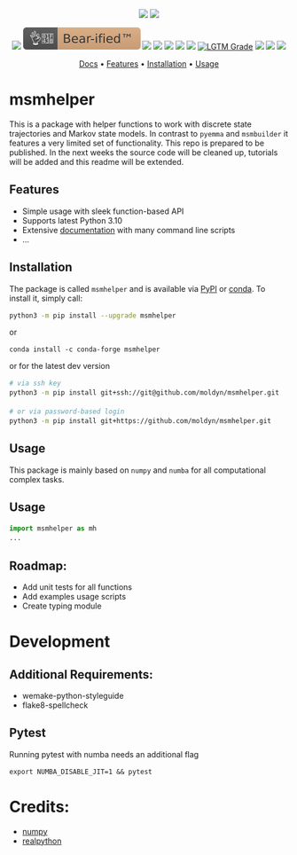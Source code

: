 <div align="center">
  <img class="darkmode" style="width: 400px;" src="https://github.com/moldyn/msmhelper/blob/main/docs/logo_large_dark.svg?raw=true#gh-dark-mode-only" />
  <img class="lightmode" style="width: 400px;" src="https://github.com/moldyn/msmhelper/blob/main/docs/logo_large_light.svg?raw=true#gh-light-mode-only" />

  <p>
    <a href="https://github.com/wemake-services/wemake-python-styleguide" alt="wemake-python-styleguide">
        <img src="https://img.shields.io/badge/style-wemake-000000.svg" /></a>
    <a href="https://beartype.rtfd.io" alt="bear-ified">
        <img src="https://raw.githubusercontent.com/beartype/beartype-assets/main/badge/bear-ified.svg" /></a>
    <a href="https://pypi.org/project/msmhelper" alt="PyPI">
        <img src="https://img.shields.io/pypi/v/msmhelper" /></a>
    <a href="https://anaconda.org/conda-forge/msmhelper" alt="conda version">
	<img src="https://img.shields.io/conda/vn/conda-forge/msmhelper" /></a>
    <a href="https://pepy.tech/project/msmhelper" alt="Downloads">
        <img src="https://pepy.tech/badge/msmhelper" /></a>
    <a href="https://github.com/moldyn/msmhelper/actions/workflows/pytest.yml" alt="GitHub Workflow Status">
        <img src="https://img.shields.io/github/workflow/status/moldyn/msmhelper/Pytest"></a>
    <a href="https://codecov.io/gh/moldyn/msmhelper" alt="Code coverage">
        <img src="https://codecov.io/gh/moldyn/msmhelper/branch/main/graph/badge.svg?token=Ce2eW5JICI" /></a>
    <a href="https://lgtm.com/projects/g/moldyn/msmhelper" alt="LGTM">
	<img src="https://img.shields.io/lgtm/grade/python/github/moldyn/msmhelper" alt="LGTM Grade" /></a>
    <a href="https://img.shields.io/pypi/pyversions/msmhelper" alt="PyPI - Python Version">
        <img src="https://img.shields.io/pypi/pyversions/msmhelper" /></a>
    <a href="https://moldyn.github.io/msmhelper" alt="Docs">
        <img src="https://img.shields.io/badge/pdoc3-Documentation-brightgreen" /></a>
    <a href="https://github.com/moldyn/MoSAIC/blob/main/LICENSE" alt="License">
        <img src="https://img.shields.io/github/license/moldyn/msmhelper" /></a>
  </p>

  <p>
    <a href="https://moldyn.github.io/msmhelper">Docs</a> •
    <a href="#features">Features</a> •
    <a href="#installation">Installation</a> •
    <a href="#usage">Usage</a>
  </p>
</div>

# msmhelper

This is a package with helper functions to work with discrete state trajectories and Markov state models. In contrast to `pyemma` and `msmbuilder` it features a very limited set of functionality.
This repo is prepared to be published. In the next weeks the source code will be cleaned up, tutorials will be added and this readme will be extended.

## Features
- Simple usage with sleek function-based API
- Supports latest Python 3.10
- Extensive [documentation](https://moldyn.github.io/msmhelper) with
  many command line scripts
- ...


## Installation
The package is called `msmhelper` and is available via
[PyPI](https://pypi.org/project/msmhelper) or
[conda](https://anaconda.org/conda-forge/msmhelper). To install it,
simply call:
```bash
python3 -m pip install --upgrade msmhelper
```
or
```
conda install -c conda-forge msmhelper
```

or for the latest dev version
```bash
# via ssh key
python3 -m pip install git+ssh://git@github.com/moldyn/msmhelper.git

# or via password-based login
python3 -m pip install git+https://github.com/moldyn/msmhelper.git
```


## Usage
This package is mainly based on `numpy` and `numba` for all computational complex tasks.
## Usage
```python
import msmhelper as mh
...
```

## Roadmap:
- Add unit tests for all functions
- Add examples usage scripts
- Create typing module

# Development
## Additional Requirements:
- wemake-python-styleguide
- flake8-spellcheck

## Pytest
Running pytest with numba needs an additional flag
```
export NUMBA_DISABLE_JIT=1 && pytest
```

# Credits:
- [numpy](https://docs.scipy.org/doc/numpy)
- [realpython](https://realpython.com/)
